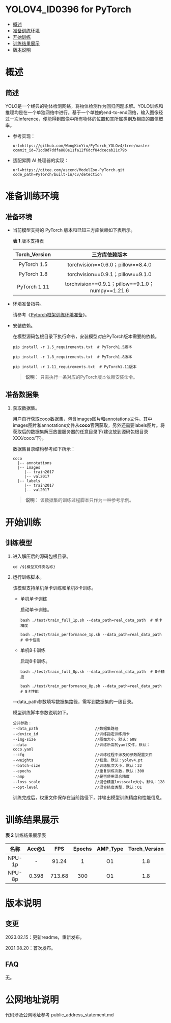 # YOLOV4_ID0396 for PyTorch

-   [概述](概述.md)
-   [准备训练环境](准备训练环境.md)
-   [开始训练](开始训练.md)
-   [训练结果展示](训练结果展示.md)
-   [版本说明](版本说明.md)



# 概述

## 简述

YOLO是一个经典的物体检测网络，将物体检测作为回归问题求解。YOLO训练和推理均是在一个单独网络中进行。基于一个单独的end-to-end网络，输入图像经过一次inference，便能得到图像中所有物体的位置和其所属类别及相应的置信概率。

- 参考实现：

  ```
  url=https://github.com/WongKinYiu/PyTorch_YOLOv4/tree/master
  commit_id=71cd8d7ddfa880e11fa12f6dcf84dcecab21c79b
  ```

- 适配昇腾 AI 处理器的实现：

  ```
  url=https://gitee.com/ascend/ModelZoo-PyTorch.git
  code_path=PyTorch/built-in/cv/detection
  ```

# 准备训练环境

## 准备环境

- 当前模型支持的 PyTorch 版本和已知三方库依赖如下表所示。

  **表 1**  版本支持表

  | Torch_Version      | 三方库依赖版本                                 |
  | :--------: | :----------------------------------------------------------: |
  | PyTorch 1.5 | torchvision==0.6.0；pillow==8.4.0 |
  | PyTorch 1.8 | torchvision==0.9.1；pillow==9.1.0 |
  | PyTorch 1.11 | torchvision==0.9.1；pillow==9.1.0；numpy==1.21.6 |
  
- 环境准备指导。

  请参考《[Pytorch框架训练环境准备](https://www.hiascend.com/document/detail/zh/ModelZoo/pytorchframework/ptes)》。
  
- 安装依赖。

  在模型源码包根目录下执行命令，安装模型对应PyTorch版本需要的依赖。
  ```
  pip install -r 1.5_requirements.txt  # PyTorch1.5版本
  
  pip install -r 1.8_requirements.txt  # PyTorch1.8版本
  
  pip install -r 1.11_requirements.txt  # PyTorch1.11版本
  ```
  > **说明：** 
  >只需执行一条对应的PyTorch版本依赖安装命令。


## 准备数据集

1. 获取数据集。

   用户自行获取coco数据集，包含images图片和annotations文件。其中images图片和annotations文件从**coco**官网获取，另外还需要labels图片。将获取后的数据集解压放置服务器的任意目录下(建议放到源码包根目录XXX/coco/下)。

   数据集目录结构参考如下所示：

   ```
   coco
     |-- annotations
     |-- images
        |-- train2017
        |-- val2017   
     |-- labels
        |-- train2017
        |-- val2017
   ```
   > **说明：** 
   >该数据集的训练过程脚本只作为一种参考示例。

# 开始训练

## 训练模型

1. 进入解压后的源码包根目录。

   ```
   cd /${模型文件夹名称}
   ```

2. 运行训练脚本。

   该模型支持单机单卡训练和单机8卡训练。

   - 单机单卡训练

     启动单卡训练。

     ```
     bash ./test/train_full_1p.sh --data_path=real_data_path  # 单卡精度
     
     bash ./test/train_performance_1p.sh --data_path=real_data_path  # 单卡性能
     ```

   - 单机8卡训练

     启动8卡训练。

     ```
     bash ./test/train_full_8p.sh --data_path=real_data_path  # 8卡精度
     
     bash ./test/train_performance_8p.sh --data_path=real_data_path  # 8卡性能
     ```

   --data_path参数填写数据集路径，需写到数据集的一级目录。

   模型训练脚本参数说明如下。

   ```
   公共参数：
   --data_path                         //数据集路径
   --device_id                         //训练指定训练用卡
   --img-size                          //图像大小，默认：608
   --data                              //训练所需的yaml文件，默认：coco.yaml                  
   --cfg                               //训练过程中涉及的参数配置文件
   --weights                           //权重，默认：yolov4.pt
   --batch-size                        //训练批次大小，默认：32
   --epochs                            //重复训练次数，默认：300
   --amp                               //是否使用混合精度
   --loss_scale                        //混合精度lossscale大小，默认：128
   --opt-level                         //混合精度类型，默认：O1
   ```

   训练完成后，权重文件保存在当前路径下，并输出模型训练精度和性能信息。


# 训练结果展示

**表 2**  训练结果展示表

| 名称   | Acc@1 | FPS   | Epochs | AMP_Type | Torch_Version |
| :----: | :--: | :-----: | :-----: | :-----: | :-----: |
| NPU-1p | - | 91.24 | 1 | O1 | 1.8 |
| NPU-8p | 0.398 | 713.68 | 300 | O1 | 1.8 |


# 版本说明

## 变更

2023.02.15：更新readme，重新发布。

2021.08.20：首次发布。

## FAQ

无。

# 公网地址说明

代码涉及公网地址参考 public_address_statement.md
